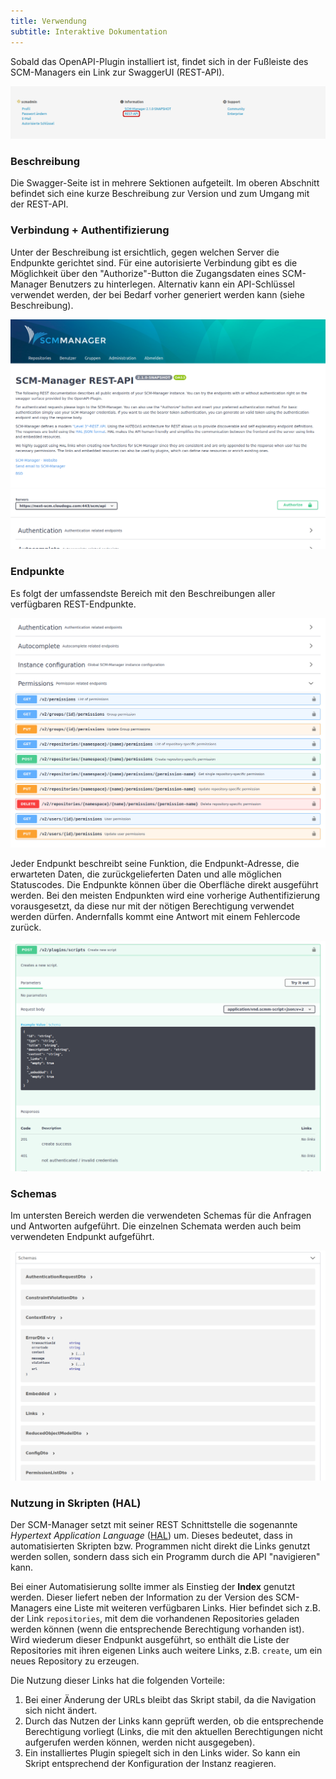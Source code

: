```yaml
---
title: Verwendung
subtitle: Interaktive Dokumentation
---
```

Sobald das OpenAPI-Plugin installiert ist, findet sich in der Fußleiste des SCM-Managers ein Link zur SwaggerUI (REST-API).

![Footer](assets/scm_footer.png)

### Beschreibung

Die Swagger-Seite ist in mehrere Sektionen aufgeteilt. Im oberen Abschnitt befindet sich eine kurze Beschreibung zur Version und zum Umgang mit der REST-API.

### Verbindung + Authentifizierung

Unter der Beschreibung ist ersichtlich, gegen welchen Server die Endpunkte gerichtet sind. Für eine autorisierte Verbindung gibt es die Möglichkeit über den "Authorize"-Button die Zugangsdaten eines SCM-Manager Benutzers zu hinterlegen. Alternativ kann ein API-Schlüssel verwendet werden, der bei Bedarf vorher generiert werden kann (siehe Beschreibung).

![Swagger Description](assets/swagger-top.png)

### Endpunkte

Es folgt der umfassendste Bereich mit den Beschreibungen aller verfügbaren REST-Endpunkte. 

![Swagger Endpoints](assets/swagger-endpoints.png)

Jeder Endpunkt beschreibt seine Funktion, die Endpunkt-Adresse, die erwarteten Daten, die zurückgelieferten Daten und alle möglichen Statuscodes. Die Endpunkte können über die Oberfläche direkt ausgeführt werden. Bei den meisten Endpunkten wird eine vorherige Authentifizierung vorausgesetzt, da diese nur mit der nötigen Berechtigung verwendet werden dürfen. Andernfalls kommt eine Antwort mit einem Fehlercode zurück.

![Swagger Endpoint](assets/swagger-endpoint.png)

### Schemas

Im untersten Bereich werden die verwendeten Schemas für die Anfragen und Antworten aufgeführt. Die einzelnen Schemata werden auch beim verwendeten Endpunkt aufgeführt.

![Swagger Schemas](assets/swagger-schemas.png)

### Nutzung in Skripten (HAL)

Der SCM-Manager setzt mit seiner REST Schnittstelle die sogenannte _Hypertext Application Language_ ([HAL](https://en.wikipedia.org/wiki/Hypertext_Application_Language)) um. Dieses bedeutet, dass in automatisierten Skripten bzw. Programmen nicht direkt die Links genutzt werden sollen, sondern dass sich ein Programm durch die API "navigieren" kann.

Bei einer Automatisierung sollte immer als Einstieg der **Index** genutzt werden. Dieser liefert neben der Information zu der Version des SCM-Managers eine Liste mit weiteren verfügbaren Links. Hier befindet sich z.B. der Link `repositories`, mit dem die vorhandenen Repositories geladen werden können (wenn die entsprechende Berechtigung vorhanden ist). Wird wiederum dieser Endpunkt ausgeführt, so enthält die Liste der Repositories mit ihren eigenen Links auch weitere Links, z.B. `create`, um ein neues Repository zu erzeugen.

Die Nutzung dieser Links hat die folgenden Vorteile:

1. Bei einer Änderung der URLs bleibt das Skript stabil, da die Navigation sich nicht ändert.
2. Durch das Nutzen der Links kann geprüft werden, ob die entsprechende Berechtigung vorliegt (Links, die mit den aktuellen Berechtigungen nicht aufgerufen werden können, werden nicht ausgegeben).
3. Ein installiertes Plugin spiegelt sich in den Links wider. So kann ein Skript entsprechend der Konfiguration der Instanz reagieren.

